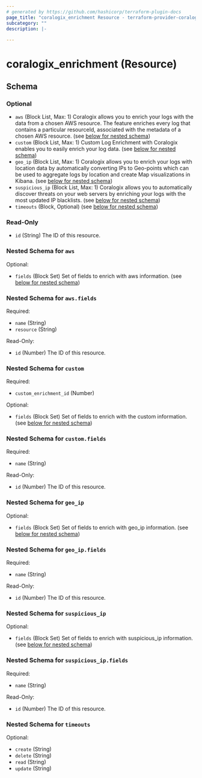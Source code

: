 ```yaml
---
# generated by https://github.com/hashicorp/terraform-plugin-docs
page_title: "coralogix_enrichment Resource - terraform-provider-coralogix"
subcategory: ""
description: |-
  
---
```


# coralogix_enrichment (Resource)





<!-- schema generated by tfplugindocs -->
## Schema

### Optional

- `aws` (Block List, Max: 1) Coralogix allows you to enrich your logs with the data from a chosen AWS resource. The feature enriches every log that contains a particular resourceId, associated with the metadata of a chosen AWS resource. (see [below for nested schema](#nestedblock--aws))
- `custom` (Block List, Max: 1) Custom Log Enrichment with Coralogix enables you to easily enrich your log data. (see [below for nested schema](#nestedblock--custom))
- `geo_ip` (Block List, Max: 1) Coralogix allows you to enrich your logs with location data by automatically converting IPs to Geo-points which can be used to aggregate logs by location and create Map visualizations in Kibana. (see [below for nested schema](#nestedblock--geo_ip))
- `suspicious_ip` (Block List, Max: 1) Coralogix allows you to automatically discover threats on your web servers by enriching your logs with the most updated IP blacklists. (see [below for nested schema](#nestedblock--suspicious_ip))
- `timeouts` (Block, Optional) (see [below for nested schema](#nestedblock--timeouts))

### Read-Only

- `id` (String) The ID of this resource.

<a id="nestedblock--aws"></a>
### Nested Schema for `aws`

Optional:

- `fields` (Block Set) Set of fields to enrich with aws information. (see [below for nested schema](#nestedblock--aws--fields))

<a id="nestedblock--aws--fields"></a>
### Nested Schema for `aws.fields`

Required:

- `name` (String)
- `resource` (String)

Read-Only:

- `id` (Number) The ID of this resource.



<a id="nestedblock--custom"></a>
### Nested Schema for `custom`

Required:

- `custom_enrichment_id` (Number)

Optional:

- `fields` (Block Set) Set of fields to enrich with the custom information. (see [below for nested schema](#nestedblock--custom--fields))

<a id="nestedblock--custom--fields"></a>
### Nested Schema for `custom.fields`

Required:

- `name` (String)

Read-Only:

- `id` (Number) The ID of this resource.



<a id="nestedblock--geo_ip"></a>
### Nested Schema for `geo_ip`

Optional:

- `fields` (Block Set) Set of fields to enrich with geo_ip information. (see [below for nested schema](#nestedblock--geo_ip--fields))

<a id="nestedblock--geo_ip--fields"></a>
### Nested Schema for `geo_ip.fields`

Required:

- `name` (String)

Read-Only:

- `id` (Number) The ID of this resource.



<a id="nestedblock--suspicious_ip"></a>
### Nested Schema for `suspicious_ip`

Optional:

- `fields` (Block Set) Set of fields to enrich with suspicious_ip information. (see [below for nested schema](#nestedblock--suspicious_ip--fields))

<a id="nestedblock--suspicious_ip--fields"></a>
### Nested Schema for `suspicious_ip.fields`

Required:

- `name` (String)

Read-Only:

- `id` (Number) The ID of this resource.



<a id="nestedblock--timeouts"></a>
### Nested Schema for `timeouts`

Optional:

- `create` (String)
- `delete` (String)
- `read` (String)
- `update` (String)
